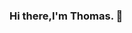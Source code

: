 ### Hi there,I'm Thomas. 👋

<!--
**bochili/bochili** is a ✨ _special_ ✨ repository because its `README.md` (this file) appears on your GitHub profile.

Here are some ideas to get you started:

- 🔭 I’m currently working on ...
- 🌱 I’m currently learning ...
- 👯 I’m looking to collaborate on ...
- 🤔 I’m looking for help with ...
- 💬 Ask me about ...
- 📫 How to reach me: ...
- 😄 Pronouns: ...
- ⚡ Fun fact: ...
-->
<!-- [![My Data](https://github-readme-stats.vercel.app/api?username=bochili)]()

<img src="https://github-readme-stats.vercel.app/api/top-langs?username=bochili&locale=en&layout=compact&card_width=440&hide_title=false&langs_count=8&hide_border=false&order=2&custom_title=Code%20with..." height="195px" alt="languages graph"  /> -->
